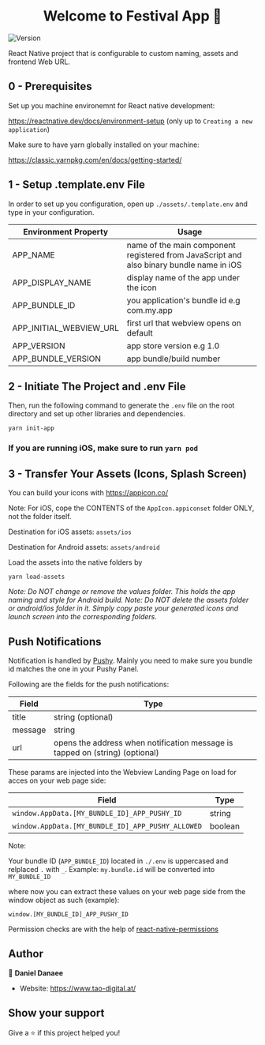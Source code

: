 

  

<h1 align="center">Welcome to Festival App 👋</h1>

  

<p>

  

<img  alt="Version"  src="https://img.shields.io/badge/version-1.0-blue.svg?cacheSeconds=2592000" />

  

</p>

  

  

React Native project that is configurable to custom naming, assets and frontend Web URL.

  

  ## 0 - Prerequisites


Set up you machine environemnt for React native development:

https://reactnative.dev/docs/environment-setup (only up to `Creating a new application`)

Make sure to have yarn globally installed on your machine:

https://classic.yarnpkg.com/en/docs/getting-started/




  
## 1 - Setup .template.env File

In order to set up you configuration, open up  `./assets/.template.env` and type in your configuration.

| Environment Property | Usage |
|--|--|
| APP_NAME | name of the main component registered from JavaScript and also binary bundle name in iOS |
| APP_DISPLAY_NAME | display name of the app under the icon |
| APP_BUNDLE_ID | you application's bundle id e.g com.my.app |
| APP_INITIAL_WEBVIEW_URL | first url that webview opens on default |
| APP_VERSION | app store version e.g 1.0 |
| APP_BUNDLE_VERSION | app bundle/build number |
 
 ## 2 - Initiate The Project and .env File

  
Then, run the following command to generate the `.env` file on the root directory and set up other libraries and dependencies.
 

`yarn init-app`

### If you are running iOS, make sure to run `yarn pod`


 ## 3 - Transfer Your Assets (Icons, Splash Screen)


You can build your icons with https://appicon.co/

Note: For iOS, cope the CONTENTS of the `AppIcon.appiconset` folder ONLY, not the folder itself.

Destination for iOS assets: `assets/ios`

Destination for Android assets: `assets/android`


Load the assets into the native folders by 

`yarn load-assets` 
 

*Note: Do NOT change or remove the values folder. This holds the app naming and style for Android build. 
Note: Do NOT delete the assets folder or android/ios folder in it. Simply copy paste your generated icons and launch screen into the corresponding folders.*
  
  

## Push Notifications

Notification is handled by [Pushy](https://pushy.me/docs/additional-platforms/react-native). Mainly you need to make sure you bundle id matches the one in your Pushy Panel.

Following are the fields for the push notifications:

| Field | Type |
|--|--|
| title | string (optional) |
| message | string |
| url | opens the address when notification message is tapped on (string) (optional) |
 


These params are injected into the Webview Landing Page on load for acces on your web page side:

| Field | Type |
|--|--|
| `window.AppData.[MY_BUNDLE_ID]_APP_PUSHY_ID` | string |
| `window.AppData.[MY_BUNDLE_ID]_APP_PUSHY_ALLOWED` | boolean |

Note:

Your bundle ID (`APP_BUNDLE_ID`) located in `./.env` is uppercased and relplaced `.` with `_`. Example: `my.bundle.id` will be converted into `MY_BUNDLE_ID`

where now you can extract these values on your web page side from the window object as such (example):

`window.[MY_BUNDLE_ID]_APP_PUSHY_ID`



Permission checks are with the help of  [react-native-permissions](https://github.com/zoontek/react-native-permissions)
  

## Author

  

  

👤 **Daniel Danaee**

  

  

* Website: https://www.tao-digital.at/

  

  

## Show your support

  

  

Give a ⭐️ if this project helped you!

  

  

 
   